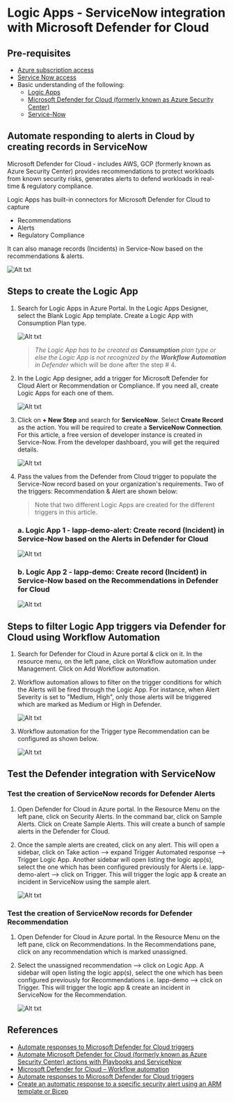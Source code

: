 # Logic Apps - ServiceNow integration with Microsoft Defender for Cloud

## Pre-requisites
* [Azure subscription access](https://azure.microsoft.com/en-us/)
* [Service Now access](https://developer.servicenow.com/dev.do)
* Basic understanding of the following:
    * [Logic Apps](https://docs.microsoft.com/en-us/azure/logic-apps/logic-apps-overview) 
    * [Microsoft Defender for Cloud (formerly known as Azure Security Center)](https://docs.microsoft.com/en-us/azure/defender-for-cloud/defender-for-cloud-introduction)
    * [Service-Now](https://www.servicenow.com/products-by-category.html)

## Automate responding to alerts in Cloud by creating records in ServiceNow
Microsoft Defender for Cloud - includes AWS, GCP (formerly known as Azure Security Center) provides recommendations to protect workloads from known security risks, generates alerts to defend workloads in real-time & regulatory compliance.

Logic Apps has built-in connectors for Microsoft Defender for Cloud to capture 
* Recommendations
* Alerts
* Regulatory Compliance 

It can also manage records (Incidents) in Service-Now based on the recommendations & alerts.

![Alt txt](/images/integration-diagram.png)

## Steps to create the Logic App
1. Search for Logic Apps in Azure Portal. In the Logic Apps Designer, select the Blank Logic App template. Create a Logic App with Consumption Plan type.

    ![Alt txt](/images/logic-app-consumption.png)

    > *The Logic App has to be created as **Consumption** plan type or else the Logic App is not recognized by the **Workflow Automation** in Defender* which will be done after the step # 4.

2. In the Logic App designer, add a trigger for Microsoft Defender for Cloud Alert or Recommendation or Compliance. If you need all, create Logic Apps for each one of them.

    ![Alt txt](/images/defender-triggers.png)

3. Click on **+ New Step** and search for **ServiceNow**. Select **Create Record** as the action. You will be required to create a **ServiceNow Connection**. For this article, a free version of developer instance is created in Service-Now. From the developer dashboard, you will get the required details.

    ![Alt txt](/images/servicenow-connection.png)

4. Pass the values from the Defender from Cloud trigger to populate the Service-Now record based on your organization's requirements. Two of the triggers: Recommendation & Alert are shown below:

    > Note that two different Logic Apps are created for the different triggers in this article.

    ### a. Logic App 1 - lapp-demo-alert: Create record (Incident) in Service-Now based on the Alerts in Defender for Cloud

    ![Alt txt](/images/defender-alert-servicenow.png)

    ### b. Logic App 2 - lapp-demo: Create record (Incident) in Service-Now based on the Recommendations in Defender for Cloud

    ![Alt txt](/images/defender-recommendation-servicenow.png)

## Steps to filter Logic App triggers via Defender for Cloud using Workflow Automation
1. Search for Defender for Cloud in Azure portal & click on it. In the resource menu, on the left pane, click on Workflow automation under Management. Click on Add Workflow automation.

2. Workflow automation allows to filter on the trigger conditions for which the Alerts will be fired through the Logic App. For instance, when Alert Severity is set to "Medium, High", only those alerts will be triggered which are marked as Medium or High in Defender.

    ![Alt txt](/images/defender-workflow-automation.png)

3. Workflow automation for the Trigger type Recommendation can be configured as shown below.

    ![Alt txt](/images/defender-workflow-automation-recommendation.png)

## Test the Defender integration with ServiceNow

### Test the creation of ServiceNow records for Defender Alerts
1. Open Defender for Cloud in Azure portal. In the Resource Menu on the left pane, click on Security Alerts. In the command bar, click on Sample Alerts. Click on Create Sample Alerts. This will create a bunch of sample alerts in the Defender for Cloud. 

2. Once the sample alerts are created, click on any alert. This will open a sidebar, click on Take action --> expand Trigger Automated response --> Trigger Logic App. Another sidebar will open listing the logic app(s), select the one which has been configured previously for Alerts i.e. lapp-demo-alert --> click on Trigger. This will trigger the logic app & create an incident in ServiceNow using the sample alert.

    ![Alt txt](/images/servicenow-alert-incident.png)

### Test the creation of ServiceNow records for Defender Recommendation
1. Open Defender for Cloud in Azure portal. In the Resource Menu on the left pane, click on Recommendations. In the Recommendations pane, click on any recommendation which is marked unassigned.

2. Select the unassigned recommendation --> click on Logic App. A sidebar will open listing the logic app(s), select the one which has been configured previously for Recommendations i.e. lapp-demo --> click on Trigger. This will trigger the logic app & create an incident in ServiceNow for the Recommendation.

    ![Alt txt](/images/servicenow-recommendation-incident.png)

## References
* [Automate responses to Microsoft Defender for Cloud triggers](https://docs.microsoft.com/en-us/azure/defender-for-cloud/workflow-automation)
* [Automate Microsoft Defender for Cloud (formerly known as Azure Security Center) actions with Playbooks and ServiceNow](https://techcommunity.microsoft.com/t5/microsoft-defender-for-cloud/automate-azure-security-center-actions-with-playbooks-and/ba-p/264843)
* [Microsoft Defender for Cloud – Workflow automation](https://jadsonalves.com.br/microsoft-defender-for-cloud-workflow-automation/)
* [Automate responses to Microsoft Defender for Cloud triggers](https://docs.microsoft.com/en-us/azure/defender-for-cloud/workflow-automation)
* [Create an automatic response to a specific security alert using an ARM template or Bicep](https://docs.microsoft.com/en-us/azure/defender-for-cloud/quickstart-automation-alert?tabs=CLI)